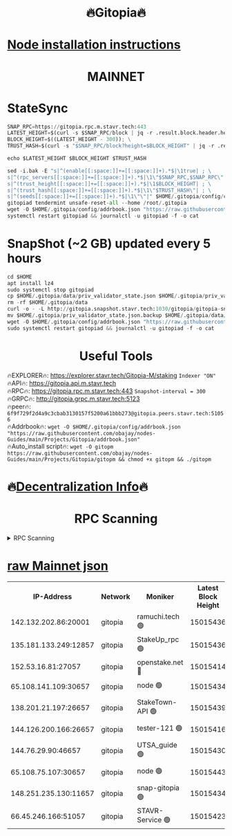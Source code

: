 <h1 align="center"> 🔥Gitopia🔥</h1>

[Node installation instructions](https://github.com/obajay/nodes-Guides/tree/main/Projects/Gitopia)
=

<h1 align="center"> MAINNET</h1>

# StateSync
```python
SNAP_RPC=https://gitopia.rpc.m.stavr.tech:443
LATEST_HEIGHT=$(curl -s $SNAP_RPC/block | jq -r .result.block.header.height); \
BLOCK_HEIGHT=$((LATEST_HEIGHT - 300)); \
TRUST_HASH=$(curl -s "$SNAP_RPC/block?height=$BLOCK_HEIGHT" | jq -r .result.block_id.hash)

echo $LATEST_HEIGHT $BLOCK_HEIGHT $TRUST_HASH

sed -i.bak -E "s|^(enable[[:space:]]+=[[:space:]]+).*$|\1true| ; \
s|^(rpc_servers[[:space:]]+=[[:space:]]+).*$|\1\"$SNAP_RPC,$SNAP_RPC\"| ; \
s|^(trust_height[[:space:]]+=[[:space:]]+).*$|\1$BLOCK_HEIGHT| ; \
s|^(trust_hash[[:space:]]+=[[:space:]]+).*$|\1\"$TRUST_HASH\"| ; \
s|^(seeds[[:space:]]+=[[:space:]]+).*$|\1\"\"|" $HOME/.gitopia/config/config.toml
gitopiad tendermint unsafe-reset-all --home /root/.gitopia
wget -O $HOME/.gitopia/config/addrbook.json "https://raw.githubusercontent.com/obajay/nodes-Guides/main/Projects/Gitopia/addrbook.json"
systemctl restart gitopiad && journalctl -u gitopiad -f -o cat
```
# SnapShot (~2 GB) updated every 5 hours
```python
cd $HOME
apt install lz4
sudo systemctl stop gitopiad
cp $HOME/.gitopia/data/priv_validator_state.json $HOME/.gitopia/priv_validator_state.json.backup
rm -rf $HOME/.gitopia/data
curl -o - -L http://gitopia.snapshot.stavr.tech:1030/gitopia/gitopia-snap.tar.lz4 | lz4 -c -d - | tar -x -C $HOME/.gitopia --strip-components 2
mv $HOME/.gitopia/priv_validator_state.json.backup $HOME/.gitopia/data/priv_validator_state.json
wget -O $HOME/.gitopia/config/addrbook.json "https://raw.githubusercontent.com/obajay/nodes-Guides/main/Projects/Gitopia/addrbook.json"
sudo systemctl restart gitopiad && journalctl -u gitopiad -f -o cat
```
 <h1 align="center"> Useful Tools</h1>

🔥EXPLORER🔥:      https://explorer.stavr.tech/Gitopia-M/staking  `Indexer "ON"` \
🔥API🔥: 			 		 https://gitopia.api.m.stavr.tech \
🔥RPC🔥:           https://gitopia.rpc.m.stavr.tech:443              `Snapshot-interval = 300` \
🔥GRPC🔥:          http://gitopia.grpc.m.stavr.tech:5123 \
🔥peer🔥:					 `6f9f729f2d4a9c3cbab3130157f5200a61bbb273@gitopia.peers.stavr.tech:51056` \
🔥Addrbook🔥:    ```wget -O $HOME/.gitopia/config/addrbook.json "https://raw.githubusercontent.com/obajay/nodes-Guides/main/Projects/Gitopia/addrbook.json"``` \
🔥Auto_install script🔥: ```wget -O gitopm https://raw.githubusercontent.com/obajay/nodes-Guides/main/Projects/Gitopia/gitopm && chmod +x gitopm && ./gitopm```

🔥[Decentralization Info](https://github.com/obajay/StateSync-snapshots/tree/main/Projects/Gitopia/Decentralization)🔥
=

<h1 align="center"> RPC Scanning</h1>

<details>
<summary>RPC Scanning</summary>

<h2 align="center"> We scan nodes in real time every 4 hours. And we provide the final result of RPC endpoints.
We cannot influence the operation of these nodes in any way. </h2>


```python
If Voting Power is higher than 0 --> then the Node is a validator of the network and may be subject to attack and be a potential threat to the chain.
```
```python
We marked such validators with a red symbol
```

</details>

[raw Mainnet json](https://rpc-check.gitopm.stavr.tech/gitopm/rpc-gitopm-result.json)
=

<table><tr><th>IP-Address</th><th>Network</th><th>Moniker</th><th>Latest Block Height</th><th>Earliest Block Height</th><th>Catching Up</th><th>Tx Index</th><th>Voting Power</th><th>Scan Time</th></tr><tr><td>142.132.202.86:20001</td><td>gitopia</td><td>ramuchi.tech 🟢</td><td>15015436</td><td>6548337</td><td>False</td><td>on</td><td>0</td><td>2024-03-08T20:38:47.669864012UTC</td></tr><tr><td>135.181.133.249:12857</td><td>gitopia</td><td>StakeUp_rpc 🟢</td><td>15015436</td><td>8010001</td><td>False</td><td>on</td><td>0</td><td>2024-03-08T20:38:47.992228616UTC</td></tr><tr><td>152.53.16.81:27057</td><td>gitopia</td><td>openstake.net 🔴</td><td>15015414</td><td>10455001</td><td>False</td><td>off</td><td>55956</td><td>2024-03-08T20:38:09.109918186UTC</td></tr><tr><td>65.108.141.109:30657</td><td>gitopia</td><td>node 🟢</td><td>15015434</td><td>12299845</td><td>False</td><td>on</td><td>0</td><td>2024-03-08T20:38:45.188545299UTC</td></tr><tr><td>138.201.21.197:26657</td><td>gitopia</td><td>StakeTown-API 🟢</td><td>15015439</td><td>12733501</td><td>False</td><td>on</td><td>0</td><td>2024-03-08T20:38:52.377948878UTC</td></tr><tr><td>144.126.200.166:26657</td><td>gitopia</td><td>tester-121 🟢</td><td>15015416</td><td>12832814</td><td>False</td><td>off</td><td>0</td><td>2024-03-08T20:38:11.433249811UTC</td></tr><tr><td>144.76.29.90:46657</td><td>gitopia</td><td>UTSA_guide 🟢</td><td>15015430</td><td>13035301</td><td>False</td><td>on</td><td>0</td><td>2024-03-08T20:38:38.676482428UTC</td></tr><tr><td>65.108.75.107:30657</td><td>gitopia</td><td>node 🟢</td><td>15015443</td><td>14269230</td><td>False</td><td>on</td><td>0</td><td>2024-03-08T20:38:58.831029410UTC</td></tr><tr><td>148.251.235.130:11657</td><td>gitopia</td><td>snap-gitopia 🟢</td><td>15015434</td><td>14941501</td><td>False</td><td>on</td><td>0</td><td>2024-03-08T20:38:45.412268290UTC</td></tr><tr><td>66.45.246.166:51057</td><td>gitopia</td><td>STAVR-Service 🟢</td><td>15015423</td><td>15002001</td><td>False</td><td>on</td><td>0</td><td>2024-03-08T20:38:28.246300437UTC</td></tr></table>

